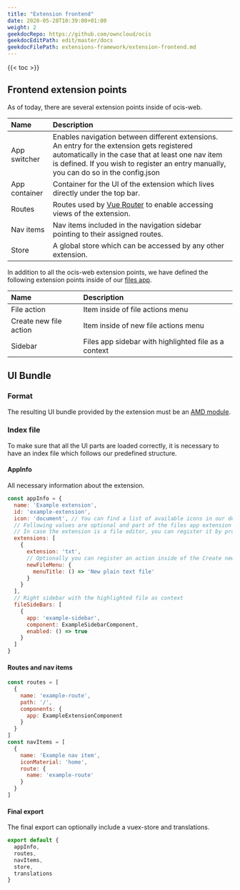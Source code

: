 ```yaml
---
title: "Extension frontend"
date: 2020-05-28T10:39:00+01:00
weight: 2
geekdocRepo: https://github.com/owncloud/ocis
geekdocEditPath: edit/master/docs
geekdocFilePath: extensions-framework/extension-frontend.md
---
```


{{< toc >}}

## Frontend extension points
As of today, there are several extension points inside of ocis-web.

| Name          | Description |
| :------------ | :---------- |
| App switcher  | Enables navigation between different extensions. An entry for the extension gets registered automatically in the case that at least one nav item is defined. If you wish to register an entry manually, you can do so in the config.json |
| App container | Container for the UI of the extension which lives directly under the top bar. | 
| Routes        | Routes used by [Vue Router](https://router.vuejs.org/) to enable accessing views of the extension. |
| Nav items     | Nav items included in the navigation sidebar pointing to their assigned routes. |
| Store         | A global store which can be accessed by any other extension. |

In addition to all the ocis-web extension points, we have defined the following extension points inside of our [files app](https://github.com/owncloud/phoenix/tree/master/apps/files).

| Name                   | Description |
| :------------          | :---------- |
| File action            | Item inside of file actions menu |
| Create new file action | Item inside of new file actions menu | 
| Sidebar                | Files app sidebar with highlighted file as a context |

## UI Bundle
### Format
The resulting UI bundle provided by the extension must be an [AMD module](https://en.wikipedia.org/wiki/Asynchronous_module_definition).

### Index file
To make sure that all the UI parts are loaded correctly, it is necessary to have an index file which follows our predefined structure.

#### AppInfo
All necessary information about the extension.

```js
const appInfo = {
  name: 'Example extension',
  id: 'example-extension',
  icon: 'document', // You can find a list of available icons in our design system documentation https://owncloud.design/#/Design%20Tokens/Icon
  // Following values are optional and part of the files app extension points
  // In case the extension is a file editor, you can register it by providing file extensions
  extensions: [
    {
      extension: 'txt',
      // Optionally you can register an action inside of the Create new menu
      newFileMenu: {
        menuTitle: () => 'New plain text file'
      }
    }
  ],
  // Right sidebar with the highlighted file as context
  fileSideBars: [
    {
      app: 'example-sidebar',
      component: ExampleSidebarComponent,
      enabled: () => true
    }
  ]
}
```

#### Routes and nav items
```js
const routes = [
  {
    name: 'example-route',
    path: '/',
    components: {
      app: ExampleExtensionComponent
    }
  }
]
const navItems = [
  {
    name: 'Example nav item',
    iconMaterial: 'home',
    route: {
      name: 'example-route'
    }
  }
]
```

#### Final export
The final export can optionally include a vuex-store and translations.

```js
export default {
  appInfo,
  routes,
  navItems,
  store,
  translations
}
```
